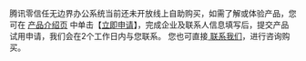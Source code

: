 腾讯零信任无边界办公系统当前还未开放线上自助购买，如需了解或体验产品，您可在 [产品介绍页]() 中单击【[立即申请](https://cloud.tencent.com/apply/p/pn61pdevw)】，完成企业及联系人信息填写后，提交产品试用申请，我们会在2个工作日内与您联系。
您也可直接[ 联系我们](https://cloud.tencent.com/about/connect)，进行咨询购买。
